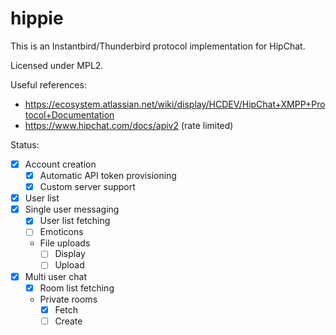 hippie
=======

This is an Instantbird/Thunderbird protocol implementation for HipChat.

Licensed under MPL2.

Useful references:
- https://ecosystem.atlassian.net/wiki/display/HCDEV/HipChat+XMPP+Protocol+Documentation
- https://www.hipchat.com/docs/apiv2 (rate limited)

Status:
- [x] Account creation
  - [x] Automatic API token provisioning
  - [x] Custom server support
- [x] User list
- [x] Single user messaging
  - [x] User list fetching
  - [ ] Emoticons
  - File uploads
    - [ ] Display
    - [ ] Upload
- [x] Multi user chat
  - [x] Room list fetching
  - Private rooms
    - [x] Fetch
    - [ ] Create
